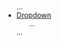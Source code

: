 <head>
<ul class="nav nav-tabs">
  ...
  <li role="presentation" class="dropdown">
    <a class="dropdown-toggle" data-toggle="dropdown" href="#" role="button" aria-haspopup="true" aria-expanded="false">
      Dropdown <span class="caret"></span>
    </a>
    <ul class="dropdown-menu">
      ...
    </ul>
  </li>
  ...
</ul>
</head>
